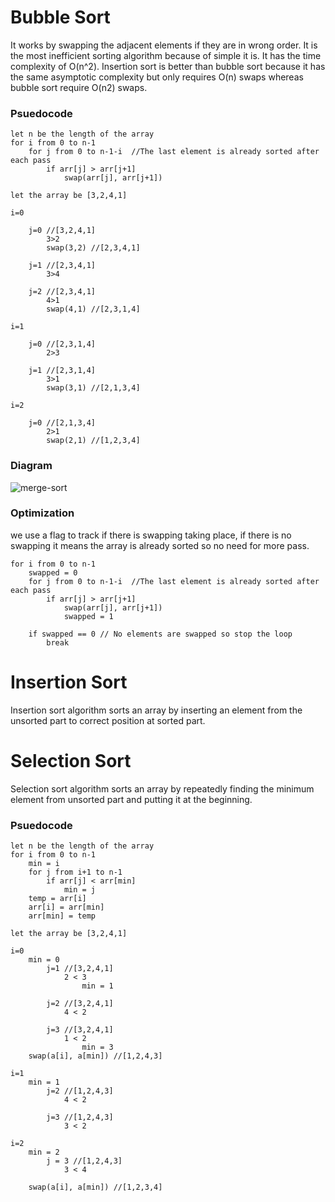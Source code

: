 # Bubble Sort

It works by swapping the adjacent elements if they are in wrong order. It is the most inefficient sorting algorithm because of simple it is. It has the time complexity of O(n^2). Insertion sort is better than bubble sort because it has the same asymptotic complexity but only requires O(n) swaps whereas bubble sort require O(n2) swaps.

### Psuedocode

```
let n be the length of the array
for i from 0 to n-1
	for j from 0 to n-1-i  //The last element is already sorted after each pass
		if arr[j] > arr[j+1]
			swap(arr[j], arr[j+1])

let the array be [3,2,4,1]

i=0

	j=0 //[3,2,4,1]
		3>2
		swap(3,2) //[2,3,4,1]

	j=1 //[2,3,4,1]
		3>4
	
	j=2 //[2,3,4,1]
		4>1
		swap(4,1) //[2,3,1,4]

i=1

	j=0 //[2,3,1,4]
		2>3

	j=1 //[2,3,1,4]
		3>1	
		swap(3,1) //[2,1,3,4]

i=2

	j=0 //[2,1,3,4]
		2>1
		swap(2,1) //[1,2,3,4]
```

### Diagram

![merge-sort](http://miftyisbored.com/wp-content/uploads/2015/01/bubble-sort-demo.jpg)

### Optimization

we use a flag to track if there is swapping taking place, if there is no swapping it means the array is already sorted so no need for more pass.

```
for i from 0 to n-1
	swapped = 0
	for j from 0 to n-1-i  //The last element is already sorted after each pass
		if arr[j] > arr[j+1]
			swap(arr[j], arr[j+1])
			swapped = 1
	
	if swapped == 0 // No elements are swapped so stop the loop
		break

```

# Insertion Sort

Insertion sort algorithm sorts an array by inserting an element from the unsorted part to correct position at sorted part.




# Selection Sort

Selection sort algorithm sorts an array by repeatedly finding the minimum element from unsorted part and putting it at the beginning. 

### Psuedocode

```
let n be the length of the array
for i from 0 to n-1
	min = i
	for j from i+1 to n-1 
		if arr[j] < arr[min]
			min = j
	temp = arr[i]
	arr[i] = arr[min]
	arr[min] = temp
```

```
let the array be [3,2,4,1]

i=0
	min = 0
		j=1 //[3,2,4,1]
			2 < 3
				min = 1

		j=2	//[3,2,4,1]
			4 < 2
			
		j=3 //[3,2,4,1]
			1 < 2
				min = 3
	swap(a[i], a[min]) //[1,2,4,3]

i=1
	min = 1
		j=2 //[1,2,4,3]
			4 < 2

		j=3 //[1,2,4,3]
			3 < 2

i=2
	min = 2
		j = 3 //[1,2,4,3]
			3 < 4 
				
	swap(a[i], a[min]) //[1,2,3,4]




		



```
